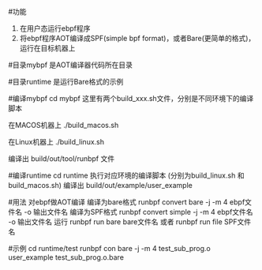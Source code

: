 #功能
  1. 在用户态运行ebpf程序
  2. 将ebpf程序AOT编译成SPF(simple bpf format)，或者Bare(更简单的格式)，运行在目标机器上

#目录mybpf
  是AOT编译器代码所在目录
  
#目录runtime
  是运行Bare格式的示例

#编译mybpf
  cd mybpf
  这里有两个build_xxx.sh文件，分别是不同环境下的编译脚本
  
  在MACOS机器上
  ./build_macos.sh
  
  在Linux机器上
  ./build_linux.sh
  
  编译出 build/out/tool/runbpf 文件

#编译runtime
  cd runtime
  执行对应环境的编译脚本 (分别为build_linux.sh 和 build_macos.sh)
  编译出 build/out/example/user_example

#用法
  对ebpf做AOT编译
    编译为bare格式
    runbpf convert bare -j -m 4 ebpf文件名 -o 输出文件名
    编译为SPF格式
    runbpf convert simple -j -m 4 ebpf文件名 -o 输出文件名
  运行
    runbpf run bare bare文件名
    或者
    runbpf run file SPF文件名

#示例
  cd runtime/test
  runbpf con bare -j -m 4 test_sub_prog.o
  user_example test_sub_prog.o.bare



  
